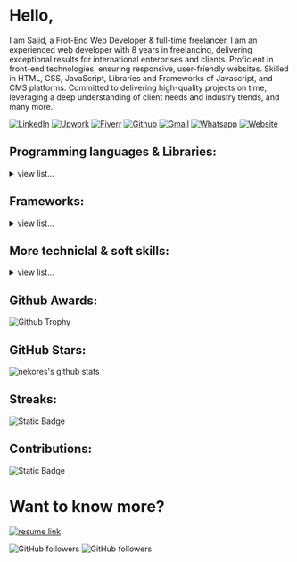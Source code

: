 # Hello,
I am Sajid, a Frot-End Web Developer & full-time freelancer.
I am an experienced web developer with 8 years in freelancing, delivering exceptional results for international enterprises and clients. Proficient in front-end technologies, ensuring responsive, user-friendly websites. Skilled in HTML, CSS, JavaScript, Libraries and Frameworks of Javascript, and CMS platforms. Committed to delivering high-quality projects on time, leveraging a deep understanding of client needs and industry trends, and many more.


[![LinkedIn](https://img.shields.io/badge/linkedin-%230077B5.svg?&style=for-the-badge&logo=linkedin&logoColor=white)](https://linkedin.com/in/nekores)
[![Upwork](https://img.shields.io/badge/Upwork-6FDA44.svg?style=for-the-badge&logo=Upwork&logoColor=white)](https://upwork.com/fl/nekores)
[![Fiverr](https://img.shields.io/badge/Fiverr-1DBF73.svg?style=for-the-badge&logo=Fiverr&logoColor=white)](https://fiverr.com/freelancers/sajid____ullah)
[![Github](https://img.shields.io/badge/GitHub-181717.svg?style=for-the-badge&logo=GitHub&logoColor=white)](https://github.com/nekores)
[![Gmail](https://img.shields.io/badge/Gmail-D14836?style=for-the-badge&logo=gmail&logoColor=white)](mailto:sajidxullah@gmail.com)
[![Whatsapp](https://img.shields.io/badge/WhatsApp-25D366?style=for-the-badge&logo=whatsapp&logoColor=white)](https://wa.me/923355559923)
[![Website](https://img.shields.io/badge/website-000000?style=for-the-badge&logo=About.me&logoColor=white)](https://sajidullah.com)



## Programming languages & Libraries:

<details>
    <summary>view list...</summary>
    <ul>
        <li>HTML</li>
        <li>CSS</li>
        <li>Javascript : ECM 5 - 7</li>
        <li>Typescript</li>
        <li>Git & Github</li>
        <li>React</li>
        <li>Redux</li>
        <li>Node.js</li>
        <li>MERN</li>
        <li>NPM / YARN</li>
        <li>Grunt / Gulp</li>
    </ul>
</details>


## Frameworks:

<details>
    <summary>view list...</summary>
    <ul>
        <li>Material UI</li>
        <li>Bootstrap</li>
        <li>TailwindCSS</li>
        <li>Bulma</li>
        <li>Antd</li>
    </ul>
</details>


## More techniclal & soft skills:

<details>
    <summary>view list...</summary>
    <ul>
        <li>Functional UI Implementaion</li>
        <li>Pixel Perfect</li>
        <li>API Integration</li>
        <li>SEO & Mobile Friendly Landing page or website development</li>
        <li>Standard & Clean Code</li>
        <li>Good Communication</li>
        <li>Time Punctual</li>
        <li>Team Player</li>
    </ul>
</details>


## Github Awards:

![Github Trophy](https://github-profile-trophy.vercel.app/?username=nekores)


## GitHub Stars:
![nekores's github stats](https://github-readme-stats.vercel.app/api?username=nekores&show_icons=true&title_color=fff&icon_color=79ff97&text_color=9f9f9f&bg_color=151515)

## Streaks:
![Static Badge](https://github-readme-streak-stats.herokuapp.com/?user=nekores)

## Contributions:
![Static Badge](https://github-profile-summary-cards.vercel.app/api/cards/profile-details?username=nekores)


# Want to know more?

[<img alt="resume link" src="https://img.shields.io/badge/My%20CV-Download%20my%20Resume-blue" />](https://sajidullah.com/wp-content/uploads/2023/07/Sajid-Ullah-updated-july-2023.pdf)


<img alt="GitHub followers" src="https://img.shields.io/github/followers/tanaytoshniwal?label=Follow%20Me&style=social" />
<img alt="GitHub followers" src="https://visitor-badge.laobi.icu/badge?page_id=nekores" />
